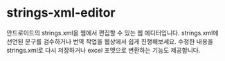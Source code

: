 strings-xml-editor
==================

안드로이드의 strings.xml을 웹에서 편집할 수 있는 웹 에디터입니다. strings.xml에 선언된 문구를 검수하거나 번역 작업을 웹상에서 쉽게 진행해보세요. 수정한 내용을 strings.xml로 다시 저장하거나 excel 포맷으로 변환하는 기능도 제공합니다.
